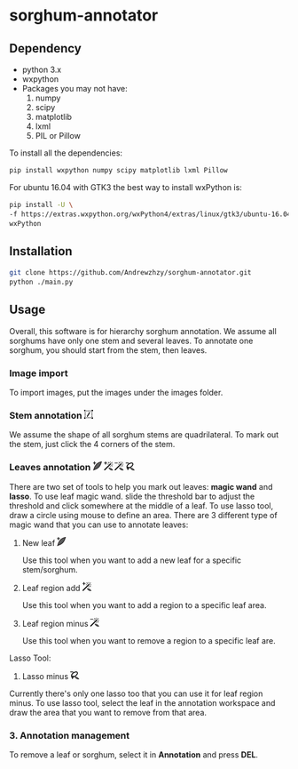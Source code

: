 # sorghum-annotator
## Dependency 
  * python 3.x
  * wxpython
  * Packages you may not have:
    1. numpy
    2. scipy
    3. matplotlib
    3. lxml
    4. PIL or Pillow
    
To install all the dependencies:
```sh
pip install wxpython numpy scipy matplotlib lxml Pillow
```
For ubuntu 16.04 with GTK3 the best way to install wxPython is:
```sh
pip install -U \
-f https://extras.wxpython.org/wxPython4/extras/linux/gtk3/ubuntu-16.04 \
wxPython
```
## Installation 
```sh
git clone https://github.com/Andrewzhzy/sorghum-annotator.git
python ./main.py
```
## Usage
Overall, this software is for hierarchy sorghum annotation. We assume all sorghums have only one stem and several leaves. To annotate one sorghum, you should start from the stem, then leaves.
###  Image import 
To import images, put the images under the images folder.
###  Stem annotation ![new-stem](/icon/stem_add.png)
We assume the shape of all sorghum stems are quadrilateral. To mark out the stem, just click the 4 corners of the stem.
###  Leaves annotation ![new-leaf](/icon/leaf_new.png) ![add-leaf](/icon/leaf_add.png) ![minus-leaf](/icon/leaf_minus.png) ![leaf-lasso-minus](/icon/leaf_lasso_minus.png)
There are two set of tools to help you mark out leaves:  **magic wand** and **lasso**.
To use leaf magic wand. slide the threshold bar to adjust the threshold and click somewhere at the middle of a leaf.
To use lasso tool, draw a circle using mouse to define an area.
There are 3 different type of magic wand that you can use to annotate leaves:
1. New leaf ![new-leaf](/icon/leaf_new.png)

	Use this tool when you want to add a new leaf for a specific stem/sorghum. 
1. Leaf region add ![add-leaf](/icon/leaf_add.png)

	Use this tool when you want to add a region to a specific leaf area.
1. Leaf region minus ![minus-leaf](/icon/leaf_minus.png)

	Use this tool when you want to remove a region to a specific leaf are.

Lasso Tool:

1. Lasso minus ![leaf-lasso-minus](/icon/leaf_lasso_minus.png)

Currently there's only one lasso too that you can use it for leaf region minus. To use lasso tool, select the leaf in the annotation workspace and draw the area that you want to remove from that area.

### 3. Annotation management
To remove a leaf or sorghum, select it in **Annotation** and press **DEL**.
